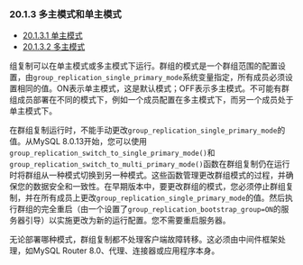 ### 20.1.3 多主模式和单主模式

- [20.1.3.1 单主模式](./20.01.03.01.单主模式.md)
- [20.1.3.2 多主模式](./20.01.03.02.多主模式.md)

组复制可以在单主模式或多主模式下运行。群组的模式是一个群组范围的配置设置，由`group_replication_single_primary_mode`系统变量指定，所有成员必须设置相同的值。ON表示单主模式，这是默认模式；OFF表示多主模式。不可能有群组成员部署在不同的模式下，例如一个成员配置在多主模式下，而另一个成员处于单主模式下。

在群组复制运行时，不能手动更改`group_replication_single_primary_mode`的值。从MySQL 8.0.13开始，您可以使用`group_replication_switch_to_single_primary_mode()`和`group_replication_switch_to_multi_primary_mode()`函数在群组复制仍在运行时将群组从一种模式切换到另一种模式。这些函数管理更改群组模式的过程，并确保您的数据安全和一致性。在早期版本中，要更改群组的模式，您必须停止群组复制，并在所有成员上更改`group_replication_single_primary_mode`的值。然后执行群组的完全重启（由一个设置了`group_replication_bootstrap_group=ON`的服务器引导）以实施更改为新的运行配置。您不需要重启服务器。

无论部署哪种模式，群组复制都不处理客户端故障转移。这必须由中间件框架处理，如MySQL Router 8.0、代理、连接器或应用程序本身。